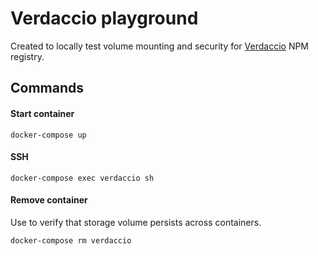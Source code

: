 # Verdaccio playground

Created to locally test volume mounting and security for [Verdaccio](https://verdaccio.org/) NPM registry.


## Commands

#### Start container
```
docker-compose up
```

#### SSH
```
docker-compose exec verdaccio sh
```

#### Remove container
Use to verify that storage volume persists across containers.
```
docker-compose rm verdaccio
```
